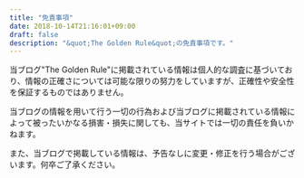 ```yaml
---
title: "免責事項"
date: 2018-10-14T21:16:01+09:00
draft: false
description: "&quot;The Golden Rule&quot;の免責事項です。"
---
```


当ブログ"The Golden Rule"に掲載されている情報は個人的な調査に基づいており、情報の正確さについては可能な限りの努力をしていますが、正確性や安全性を保証するものではありません。

当ブログの情報を用いて行う一切の行為および当ブログに掲載されている情報によって被ったいかなる損害・損失に関しても、当サイトでは一切の責任を負いかねます。

また、当ブログで掲載している情報は、予告なしに変更・修正を行う場合がございます。何卒ご了承ください。